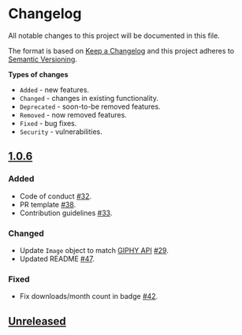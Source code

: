 # Changelog

All notable changes to this project will be documented in this file.

The format is based on [Keep a Changelog](http://keepachangelog.com/en/1.0.0/)
and this project adheres to [Semantic Versioning](http://semver.org/spec/v2.0.0.html).

**Types of changes**

- `Added` - new features.
- `Changed` - changes in existing functionality.
- `Deprecated` - soon-to-be removed features.
- `Removed` - now removed features.
- `Fixed` - bug fixes.
- `Security` - vulnerabilities.

## [1.0.6]

### Added
- Code of conduct [#32](https://github.com/Giphy/giphy-js-sdk-core/pull/32).
- PR template [#38](https://github.com/Giphy/giphy-js-sdk-core/pull/38).
- Contribution guidelines [#33](https://github.com/Giphy/giphy-js-sdk-core/pull/33).

### Changed
- Update `Image` object to match [GIPHY API](https://developers.giphy.com/docs/#images-object) [#29](https://github.com/Giphy/giphy-js-sdk-core/pull/29).
- Updated README [#47](https://github.com/Giphy/giphy-js-sdk-core/pull/47).

### Fixed
- Fix downloads/month count in badge [#42](https://github.com/Giphy/giphy-js-sdk-core/pull/42).

## [Unreleased]

[Unreleased]: https://github.com/Giphy/giphy-js-sdk-core/compare/v1.0.5...HEAD
[1.0.6]: https://github.com/Giphy/giphy-js-sdk-core/compare/v1.0.5...v1.0.6

